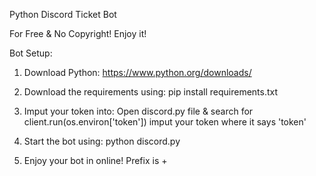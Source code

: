 Python Discord Ticket Bot

For Free & No Copyright! Enjoy it!



Bot Setup:

1) Download Python: 
https://www.python.org/downloads/

2) Download the requirements using: 
pip install requirements.txt

3) Imput your token into: Open discord.py file & search for client.run(os.environ['token'])
imput your token where it says 'token'

4) Start the bot using:
python discord.py

5) Enjoy your bot in online! Prefix is +


